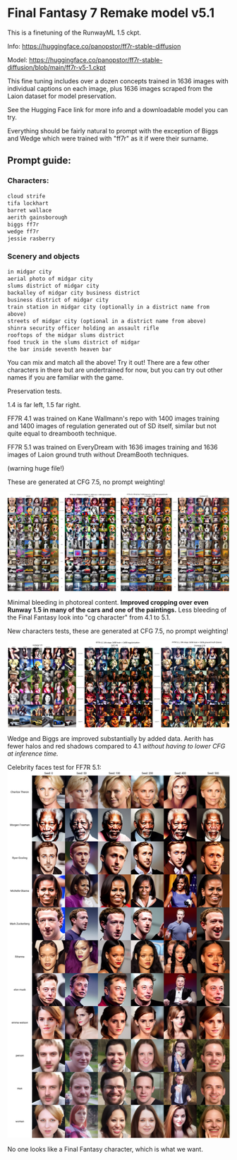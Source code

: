
# Final Fantasy 7 Remake model v5.1
This is a finetuning of the RunwayML 1.5 ckpt. 

Info: https://huggingface.co/panopstor/ff7r-stable-diffusion

Model: https://huggingface.co/panopstor/ff7r-stable-diffusion/blob/main/ff7r-v5-1.ckpt

This fine tuning includes over a dozen concepts trained in 1636 images with individual captions on each image, plus 1636 images scraped from the Laion dataset for model preservation. 

See the Hugging Face link for more info and a downloadable model you can try.

Everything should be fairly natural to prompt with the exception of Biggs and Wedge which were trained with "ff7r" as it if were their surname.

## Prompt guide:

### Characters:

    cloud strife
    tifa lockhart
    barret wallace
    aerith gainsborough
    biggs ff7r
    wedge ff7r
    jessie rasberry

### Scenery and objects

    in midgar city
    aerial photo of midgar city
    slums district of midgar city
    backalley of midgar city business district
    business district of midgar city
    train station in midgar city (optionally in a district name from above)
    streets of midgar city (optional in a district name from above)
    shinra security officer holding an assault rifle
    rooftops of the midgar slums district
    food truck in the slums district of midgar
    the bar inside seventh heaven bar

You can mix and match all the above!  Try it out!  There are a few other characters in there but are undertrained for now, but you can try out other names if you are familiar with the game.

Preservation tests.

1.4 is far left, 1.5 far right.

FF7R 4.1 was trained on Kane Wallmann's repo with 1400 images training and 1400 images of regulation generated out of SD itself, similar but not quite equal to dreambooth technique.

FF7R 5.1 was trained on EveryDream with 1636 images training and 1636 images of Laion ground truth without DreamBooth techniques.

(warning huge file!)

These are generated at CFG 7.5, no prompt weighting!

![a](./demo/mega_test01_thumb.jpg)

Minimal bleeding in photoreal content. **Improved cropping over even Runway 1.5 in many of the cars and one of the paintings.**  Less bleeding of the Final Fantasy look into "cg character" from 4.1 to 5.1.

New characters tests, these are generated at CFG 7.5, no prompt weighting!

![a](./demo/mega_test_characters01_sm.jpg)

Wedge and Biggs are improved substantially by added data.  Aerith has fewer halos and red shadows compared to 4.1 *without having to lower CFG at inference time.*

Celebrity faces test for FF7R 5.1:
![b](./demo/celeb_test_ff7r51.jpg)

No one looks like a Final Fantasy character, which is what we want.